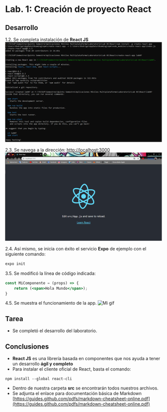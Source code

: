# Lab. 1: Creación de proyecto React

## Desarrollo

1.2. Se completa instalación de **React JS**
![odoo image](images/1.2.png)

2.3. Se navega a la dirección: [http://localhost:3000](http://localhost:3000)
![odoo2](images/2.3.png)

2.4. Así mismo, se inicia con éxito el servicio **Expo** de ejemplo con el siguiente comando:
```bash
expo init
```

3.5. Se modificó la línea de código indicada:
```jsx
const MiComponente = (props) => {
	return (<span>Hola Mundo</span>);
}
```

4.5. Se muestra el funcionamiento de la app.
![Mi gif](images/4.5.gif)

## Tarea

- Se completó el desarrollo del laboratorio.

## Conclusiones

- **React JS** es una librería basada en componentes que nos ayuda a tener un desarrollo __ágil y completo__
- Para instalar el cliente oficial de React, basta el comando:
```
npm install --global react-cli
```
- Dentro de nuestra carpeta **src** se encontrarán todos nuestros archivos.
- Se adjunta el enlace para documentación básica de Markdown [https://guides.github.com/pdfs/markdown-cheatsheet-online.pdf](https://guides.github.com/pdfs/markdown-cheatsheet-online.pdf)